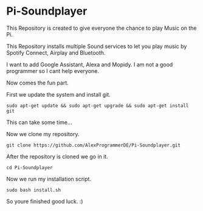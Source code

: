 # Pi-Soundplayer

This Repository is created to give everyone the chance to play Music on the Pi.

This Repository installs multiple Sound services to let you play music by Spotify Connect, Airplay and Bluetooth.

I want to add Google Assistant, Alexa and Mopidy.
I am not a good programmer so I cant help everyone.

Now comes the fun part. 

First we update the system and install git.
```
sudo apt-get update && sudo apt-get upgrade && sudo apt-get install git
```
This can take some time...

Now we clone my repository.
```
git clone https://github.com/AlexProgrammerDE/Pi-Soundplayer.git
```
After the repository is cloned we go in it.
```
cd Pi-Soundplayer
```
Now we run my installation script.
```
sudo bash install.sh
```
So youre finished good luck. :)


